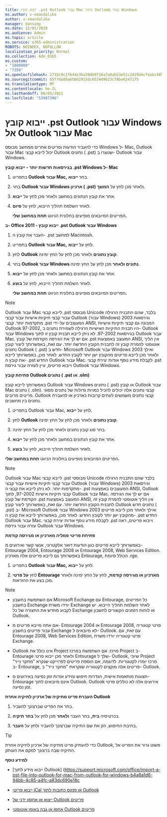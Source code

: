 ```yaml
---
title: ייבוא קובץ .pst Outlook עבור Mac מתוך Outlook עבור Windows
ms.author: v-smandalika
author: v-smandalika
manager: dansimp
ms.date: 12/01/2020
ms.audience: Admin
ms.topic: article
ms.service: o365-administration
ROBOTS: NOINDEX, NOFOLLOW
localization_priority: Normal
ms.collection: Adm_O365
ms.custom:
- "1800009"
- "7350"
ms.openlocfilehash: 2732c9c1f644e3ba30db9716a7a0ab53e51c2d29d4cfeabc485133ed99531a05
ms.sourcegitcommit: b5f7da89a650d2915dc652449623c78be6247175
ms.translationtype: MT
ms.contentlocale: he-IL
ms.lasthandoff: 08/05/2021
ms.locfileid: "53987396"
---
```

# <a name="import-a-pst-file-from-outlook-for-windows-to-outlook-for-mac"></a>ייבוא קובץ .pst Outlook עבור Windows אל Outlook עבור Mac 

כדי להעביר הודעות ופריטים אחרים ממחשב מבוסס Windows ל- Mac, Outlook עבור Mac יכול לייבא קבצי Outlook נתונים ( .pst) שנוצרו ב- Outlook עבור Windows.

**בגירסאות חדשות יותר - ייבוא קובץ .pst Windows ל- Mac**

1. בתפריט **Outlook עבור Mac,** בחר **ייבוא**.

2. בחר **Outlook עבור Windows ארכיון ( .pst)** ולאחר מכן לחץ על **המשך**.

3. אתר את קובץ הנתונים במחשב ולאחר מכן לחץ על **ייבוא**.

4. לאחר השלמת תהליך הייבוא, לחץ על **סיום**.

   הפריטים המיובאים מופיעים בחלונית הניווט **תחת במחשב שלי.**


**ב- Office 2011 - ייבוא קובץ .pst Outlook עבור Windows**

1. העבר את קובץ ה- .pst למחשב Macintosh.

2. בתפריט **Outlook עבור Mac,** לחץ על **ייבוא**.

3. לחץ **Outlook קובץ נתונים** ולאחר מכן לחץ על החץ ימינה.

4. בחר **Outlook עבור Windows נתונים ולאחר** מכן לחץ על החץ ימינה.

5. אתר את קובץ הנתונים במחשב ולאחר מכן לחץ על **ייבוא**.

6. לאחר השלמת תהליך הייבוא, לחץ על **בוצע**.

   הפריטים המיובאים מופיעים בחלונית הניווט **תחת במחשב שלי.**

> [!NOTE]
> Outlook עבור Mac לייבא קבצי .pst מבוססי Unicode בלבד, שהם התבנית הרגילה עבור קבצי תיקיות אישיות עבור קבצי Outlook (עבור Windows) 2003 וגירסאות מתקדמות יותר. קבצי .pst המעוצבים על-ידי ANSI, המכונה גם קבצי תיקיות אישיות Outlook 97-2002, היו תבנית התיקיות האישיות הרגילה לשמירת נתונים ב- Outlook עבור Windows בגירסאות 97-2002. לא ניתן לייבא תבנית קובץ זו לתוך Outlook עבור Mac. אם יש לך את הגירסה הקודמת של קובץ .pst המעוצב באמצעות ANSI, אין הליך אוטומטי להמרת קובץ זה לתבנית הקובץ החדשה יותר. עם זאת, באפשרותך ליצור קובץ נתונים Outlook ( .pst) חדש ב- Microsoft Outlook עבור Windows 2003 ואילך ולאחר מכן לייבא פריטים מהקובץ ישן יותר לקובץ החדש. לאחר מכן, באפשרותך לייבא את קובץ ה- .pst החדש Outlook עבור Mac. לקבלת מידע נוסף אודות יצירת קבצי .pst וייבוא פריטים, עיין לעזרה עבור גירסת Outlook עבור Windows. 

**פתיחת קובץ Outlook נתונים ( .pst או .olm)**

באפשרותך לייבא קובץ Outlook עבור Windows נתונים ( .pst) או קובץ Outlook עבור Mac נתונים ( .olm). קבצי נתונים אלה יכולים להכיל כמויות גדולות של נתונים מסוגי פריטים מרובים. Outlook קבצי נתונים משמשים לעתים קרובות כארכיון או להעברת נתונים בין מחשבים.

1. בתפריט Outlook עבור Mac, לחץ על **ייבוא**.

2. לחץ **Outlook קובץ נתונים** ולאחר מכן לחץ על החץ ימינה.

3. בחר סוג קובץ נתונים ולאחר מכן לחץ על החץ ימינה.

4. אתר את קובץ הנתונים במחשב ולאחר מכן לחץ על **ייבוא**.

5. לאחר השלמת תהליך הייבוא, לחץ על **בוצע**.

הפריטים המיובאים מופיעים בחלונית הניווט **תחת במחשב שלי.**

> [!NOTE]
> Outlook עבור Mac לייבא קבצי .pst מבוססי Unicode בלבד שהם התבנית הרגילה עבור קבצי תיקיות אישיות עבור קבצי Outlook (עבור Windows) 2003 וגירסאות מתקדמות יותר. לא ניתן לייבא את קבצי ה- .pst המעוצבים באמצעות ANSI, Outlook קבצי תיקיות אישיות 97-2002, לתוך Outlook עבור Mac. אם יש לך את הגירסה הקודמת של קובץ .pst המעוצב באמצעות ANSI, אין הליך אוטומטי להמרת קובץ זה לתבנית הקובץ החדשה יותר. עם זאת, באפשרותך ליצור קובץ Outlook נתונים חדש ( .pst) ב- Microsoft Outlook עבור Windows 2003 ואילך ולאחר מכן לייבא פריטים מהקובץ ישן יותר לקובץ החדש. לאחר מכן, באפשרותך לייבא את קובץ ה- .pst החדש Outlook עבור Mac. לקבלת מידע נוסף אודות יצירת קבצי .pst וייבוא פריטים, ראה עזרה עבור גירסת Outlook עבור Windows. 

**פתיחת פריטי פמליה מארכיון או מגירסה קודמת**

באפשרותך לייבא פריטים כגון הודעות דואר אלקטרוני, אנשי קשר ואירועים מ- Entourage 2004, Entourage 2008 או Entourage 2008, Web Services Edition. באפשרותך גם לייבא פריטים אלה מארכיון Entourage, הכולל סיומת .rge.

1. בתפריט **Outlook עבור Mac,** לחץ על **ייבוא**.

2. לחץ **על פרטי Entourage מארכיון או מגירסה קודמת,** לחץ על החץ ימינה ולאחר מכן בצע את ההוראות.

> [!NOTE]
- אם השתמשת בחשבון Microsoft Exchange עם Entourage, כל הפריטים בחשבון Exchange יורדו משרת Exchange לאחר השלמת תהליך הייבוא. יש לקבוע מחדש את התצורה של כל Exchange או לוחות הזמנים הקשורים לחשבון Outlook.

- אם אתה מייבא פריטים מ- Entourage 2004 או Entourage 2008, פרטי קטגוריה עבור פריטים בחשבון Exchange לא מיובאים ל- Outlook. עם זאת, עם Entourage 2008, Web Services Edition, פרטי קטגוריה יורדו משרת Exchange.

- Outlook אינו כולל את Project מרכז. אם השתמשת במרכז Project ב- Entourage ולאחר מכן ייבוא פרטי Entourage שלך ל- Outlook, שיוכי Project מרכז יומרו לקטגוריות. לדוגמה, אם הוספת פריטים לפרוייקט שנקרא "מחקר נייר" ב- Entourage, פריטים אלה מוקצים לקטגוריה שנקראת "מחקר נייר" ב- Outlook.

- תצוגות מותאמות אישית, הגדרות חיפוש ומידע אודות זמן נסיעה באירועים מ- Entourage אינם מיובאים לתוך Outlook. Outlook אירועים אלה לא כוללים פרטי זמן נסיעה.

**העברת פריט מתיקיה של ארכיון לתיקיה אחרת Outlook**

1. בחר את הפריט שברצונך להעביר.

2. בכרטיסיה **בית,** בחר העבר **ולאחר** מכן לחץ על **בחר תיקיה**.

3. בתיבת החיפוש, הזן את שם התיקיה שברצונך להעביר ולחץ על **העבר.**

> [!TIP]
> כדי להעתיק פריט מתיקיה של ארכיון לתיקיה אחרת Outlook, פשוט גרור את הפריט אל התיקיה שבה ברצונך למקם את העותק.

**למידע נוסף**

- [ייבוא מידע לתוך Outlook] (https://support.microsoft.com/office/import-a-pst-file-into-outlook-for-mac-from-outlook-for-windows-b4a6a1d6-94bb-4c85-a4fc-a83dc690e18c

- [ייבוא פריטי iCal או פנקס כתובות לתוך Outlook](https://support.microsoft.com/office/import-ical-or-address-book-items-into-outlook-for-mac-0450a248-6a40-4f84-ba9c-6c545bc11639)


- [ייצוא או אחסון ידני של Outlook פריטים](https://support.microsoft.com/office/export-items-to-an-archive-file-in-outlook-for-mac-281a62bf-cc42-46b1-9ad5-6bda80ca3106)

- [אחסן או גבה באופן אוטומטי Outlook פריטים](https://support.microsoft.com/office/automatically-archive-or-back-up-outlook-for-mac-items-441fcce5-2262-4b64-ac8c-fa949df989f5)
